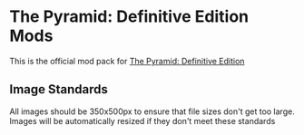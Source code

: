 # The Pyramid: Definitive Edition Mods
This is the official mod pack for [The Pyramid: Definitive Edition](https://www.github.com/codeWonderland/pyramid-definitive-edition)

## Image Standards
All images should be 350x500px to ensure that file sizes don't get too large. Images will be automatically resized if they don't meet these standards
